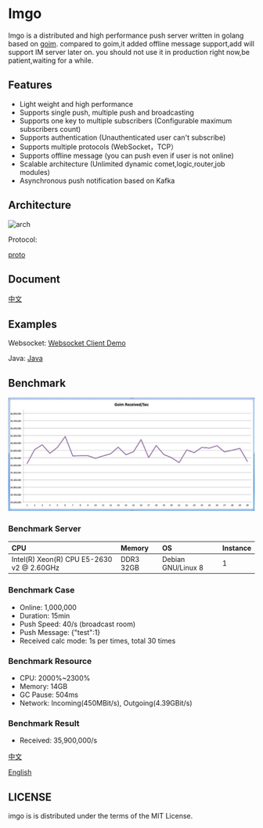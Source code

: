 Imgo
==============
Imgo is a distributed and high performance push server written in golang based on [goim](https://github.com/Terry-Mao/goim).
compared to goim,it added offline message support,add will support IM server later on.
you should not use it in production right now,be patient,waiting for a while.

## Features
 * Light weight and high performance
 * Supports single push, multiple push and broadcasting
 * Supports one key to multiple subscribers (Configurable maximum subscribers count)
 * Supports authentication (Unauthenticated user can't subscribe)
 * Supports multiple protocols (WebSocket，TCP）
 * Supports offline message (you can push even if user is not online)
 * Scalable architecture (Unlimited dynamic comet,logic,router,job modules)
 * Asynchronous push notification based on Kafka

## Architecture
![arch](https://github.com/imroc/imgo/blob/master/doc/arch.png)

Protocol:

[proto](https://github.com/imroc/imgo/blob/master/doc/protocol.png)

## Document
[中文](./README_cn.md)

## Examples
Websocket: [Websocket Client Demo](https://github.com/imroc/imgo/tree/master/examples/javascript)

Java: [Java](https://github.com/imroc/imgo-java-sdk)

## Benchmark
![benchmark](./doc/benchmark.jpg)

### Benchmark Server
| CPU | Memory | OS | Instance |
| :---- | :---- | :---- | :---- |
| Intel(R) Xeon(R) CPU E5-2630 v2 @ 2.60GHz  | DDR3 32GB | Debian GNU/Linux 8 | 1 |

### Benchmark Case
* Online: 1,000,000
* Duration: 15min
* Push Speed: 40/s (broadcast room)
* Push Message: {"test":1}
* Received calc mode: 1s per times, total 30 times

### Benchmark Resource
* CPU: 2000%~2300%
* Memory: 14GB
* GC Pause: 504ms
* Network: Incoming(450MBit/s), Outgoing(4.39GBit/s)

### Benchmark Result
* Received: 35,900,000/s

[中文](./doc/benchmark_cn.md)

[English](./doc/benchmark_en.md)

## LICENSE
imgo is is distributed under the terms of the MIT License.
